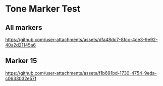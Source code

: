 # Tone Marker Test

## All markers
https://github.com/user-attachments/assets/dfa48dc7-8fcc-4ce3-9e92-40a2d21145a6

<!-- audio ref='markerTesting' src="https://github.com/solo-fsw/sound-tone-marker/raw/refs/heads/tone-marker-v2/docs/markers.mp3" autoPlay loop></audio -->
## Marker 15
https://github.com/user-attachments/assets/f1b691bd-1730-4754-9eda-c0633032e57f

